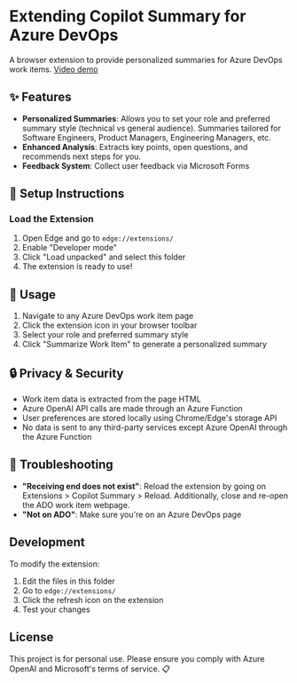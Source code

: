 # Extending Copilot Summary for Azure DevOps
A browser extension to provide personalized summaries for Azure DevOps work items.
[Video demo](https://drive.google.com/file/d/1VIb3PV71lUZsHP03VQyA4f-IT19oRjK-/view?usp=sharing)


## ✨ Features

- **Personalized Summaries**: Allows you to set your role and preferred summary style (technical vs general audience). Summaries tailored for Software Engineers, Product Managers, Engineering Managers, etc.
- **Enhanced Analysis**: Extracts key points, open questions, and recommends next steps for you.
- **Feedback System**: Collect user feedback via Microsoft Forms

## 🚀 Setup Instructions

### Load the Extension

1. Open Edge and go to `edge://extensions/`
2. Enable "Developer mode"
3. Click "Load unpacked" and select this folder
4. The extension is ready to use!

## 📖 Usage

1. Navigate to any Azure DevOps work item page
2. Click the extension icon in your browser toolbar
3. Select your role and preferred summary style
4. Click "Summarize Work Item" to generate a personalized summary

## 🔒 Privacy & Security

- Work item data is extracted from the page HTML
- Azure OpenAI API calls are made through an Azure Function
- User preferences are stored locally using Chrome/Edge's storage API
- No data is sent to any third-party services except Azure OpenAI through the Azure Function

## 🔧 Troubleshooting

- **"Receiving end does not exist"**: Reload the extension by going on Extensions > Copilot Summary > Reload. Additionally, close and re-open the ADO work item webpage.
- **"Not on ADO"**: Make sure you're on an Azure DevOps page

## Development

To modify the extension:
1. Edit the files in this folder
2. Go to `edge://extensions/`
3. Click the refresh icon on the extension
4. Test your changes

## License

This project is for personal use. Please ensure you comply with Azure OpenAI and Microsoft's terms of service. 📋 
